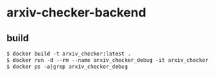 # arxiv-checker-backend

## build
```Dockerfile
$ docker build -t arxiv_checker:latest .
$ docker run -d --rm --name arxiv_checker_debug -it arxiv_checker
$ docker ps -a|grep arxiv_checker_debug
```